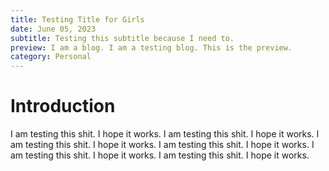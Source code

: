 ```yaml
---
title: Testing Title for Girls
date: June 05, 2023
subtitle: Testing this subtitle because I need to.
preview: I am a blog. I am a testing blog. This is the preview.
category: Personal
---
```


# Introduction

I am testing this shit. I hope it works. I am testing this shit. I hope it works. I am testing this shit. I hope it works. I am testing this shit. I hope it works. I am testing this shit. I hope it works. I am testing this shit. I hope it works.
